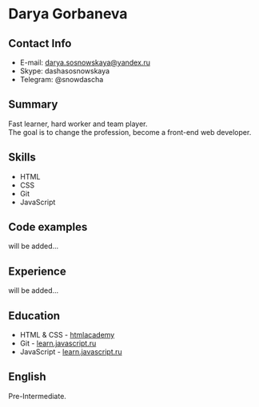 # Darya Gorbaneva
##  Contact Info
* E-mail: darya.sosnowskaya@yandex.ru
* Skype: dashasosnowskaya
* Telegram: @snowdascha  

## Summary
Fast learner, hard worker and team player.  
The goal is to change the profession, become a front-end web developer.  
## Skills
* HTML
* CSS
* Git
* JavaScript  

## Code examples
will be added...
## Experience
will be added...
## Education
* HTML & CSS - [htmlacademy](https://htmlacademy.ru/)
* Git - [learn.javascript.ru](/https://learn.javascript.ru/screencast/git)
* JavaScript - [learn.javascript.ru](https://learn.javascript.ru/)  

## English
Pre-Intermediate.